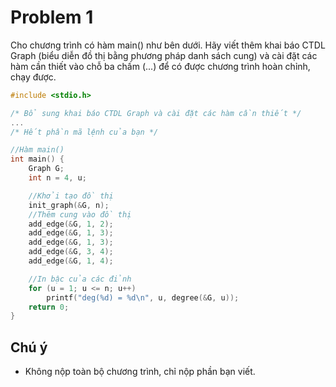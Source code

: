 # Problem 1

Cho chương trình có hàm main() như bên dưới. Hãy viết thêm khai báo CTDL Graph (biểu diễn đồ thị bằng phương pháp danh sách cung) và cài đặt các hàm cần thiết vào chỗ ba chấm (...) để có được chương trình hoàn chỉnh, chạy được.

```c
#include <stdio.h>

/* Bổ sung khai báo CTDL Graph và cài đặt các hàm cần thiết */
...
/* Hết phần mã lệnh của bạn */

//Hàm main()
int main() {
    Graph G;
    int n = 4, u;

    //Khởi tạo đồ thị
    init_graph(&G, n);
    //Thêm cung vào đồ thị
    add_edge(&G, 1, 2);
    add_edge(&G, 1, 3);
    add_edge(&G, 1, 3);
    add_edge(&G, 3, 4);
    add_edge(&G, 1, 4);

    //In bậc của các đỉnh
    for (u = 1; u <= n; u++)
        printf("deg(%d) = %d\n", u, degree(&G, u));
    return 0;
}
```

## Chú ý

- Không nộp toàn bộ chương trình, chỉ nộp phần bạn viết.
